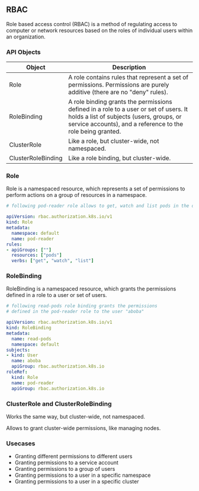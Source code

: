 ## RBAC 

Role based access control (RBAC) is a method of regulating access to computer or network resources
based on the roles of individual users within an organization.

### API Objects

| Object | Description |
| --- | --- |
| Role | A role contains rules that represent a set of permissions. Permissions are purely additive (there are no "deny" rules). |
| RoleBinding | A role binding grants the permissions defined in a role to a user or set of users. It holds a list of subjects (users, groups, or service accounts), and a reference to the role being granted. |
| ClusterRole | Like a role, but cluster-wide, not namespaced. |
| ClusterRoleBinding | Like a role binding, but cluster-wide. |

### Role 

Role is a namespaced resource, which represents a set of permissions to perform actions on a group of resources in a namespace. 

```yaml
# following pod-reader role allows to get, watch and list pods in the default namespace

apiVersion: rbac.authorization.k8s.io/v1
kind: Role 
metadata:
  namespace: default
  name: pod-reader
rules:
- apiGroups: [""]
  resources: ["pods"]
  verbs: ["get", "watch", "list"]
```

### RoleBinding

RoleBinding is a namespaced resource, which grants the permissions defined in a role to a user or set of users. 

```yaml
# following read-pods role binding grants the permissions
# defined in the pod-reader role to the user "aboba"

apiVersion: rbac.authorization.k8s.io/v1
kind: RoleBinding 
metadata:
  name: read-pods
  namespace: default
subjects:
- kind: User
  name: aboba
  apiGroup: rbac.authorization.k8s.io 
roleRef:
  kind: Role
  name: pod-reader
  apiGroup: rbac.authorization.k8s.io
```

### ClusterRole and ClusterRoleBinding

Works the same way, but cluster-wide, not namespaced.

Allows to grant cluster-wide permissions, like managing nodes.

### Usecases

- Granting different permissions to different users
- Granting permissions to a service account 
- Granting permissions to a group of users 
- Granting permissions to a user in a specific namespace 
- Granting permissions to a user in a specific cluster 


